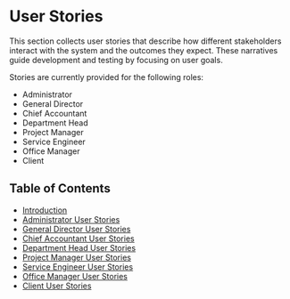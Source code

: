 # User Stories

This section collects user stories that describe how different stakeholders interact with the system and the outcomes they expect. These narratives guide development and testing by focusing on user goals.

Stories are currently provided for the following roles:

- Administrator
- General Director
- Chief Accountant
- Department Head
- Project Manager
- Service Engineer
- Office Manager
- Client

## Table of Contents

- [Introduction](user_stories_intro.md)
- [Administrator User Stories](administrator_user_stories.md)
- [General Director User Stories](general_director_user_stories.md)
- [Chief Accountant User Stories](chief_accountant_user_stories.md)
- [Department Head User Stories](department_head_user_stories.md)
- [Project Manager User Stories](project_manager_user_stories.md)
- [Service Engineer User Stories](service_engineer_user_stories.md)
- [Office Manager User Stories](office_manager_user_stories.md)
- [Client User Stories](client_user_stories.md)
